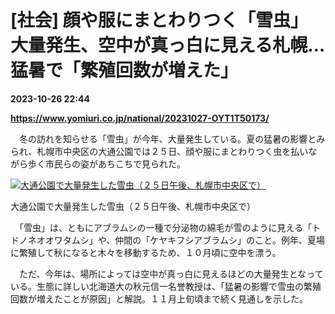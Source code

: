 # [社会] 顔や服にまとわりつく「雪虫」大量発生、空中が真っ白に見える札幌…猛暑で「繁殖回数が増えた」

**2023-10-26 22:44**

**https://www.yomiuri.co.jp/national/20231027-OYT1T50173/**

　冬の訪れを知らせる「雪虫」が今年、大量発生している。夏の猛暑の影響とみられ、札幌市中央区の大通公園では２５日、顔や服にまとわりつく虫を払いながら歩く市民らの姿があちこちで見られた。

[![大通公園で大量発生した雪虫（２５日午後、札幌市中央区で）](https://www.yomiuri.co.jp/media/2023/10/20231027-OYT1I50047-1.jpg)](https://www.yomiuri.co.jp/pluralphoto/20231027-OYT1I50047/)

大通公園で大量発生した雪虫（２５日午後、札幌市中央区で）

　「雪虫」は、ともにアブラムシの一種で分泌物の綿毛が雪のように見える「トドノネオオワタムシ」や、仲間の「ケヤキフシアブラムシ」のこと。例年、夏場に繁殖して秋になると木々を移動するため、１０月頃に空中を漂う。

　ただ、今年は、場所によっては空中が真っ白に見えるほどの大量発生となっている。生態に詳しい北海道大の秋元信一名誉教授は、「猛暑の影響で雪虫の繁殖回数が増えたことが原因」と解説。１１月上旬頃まで続く見通しを示した。